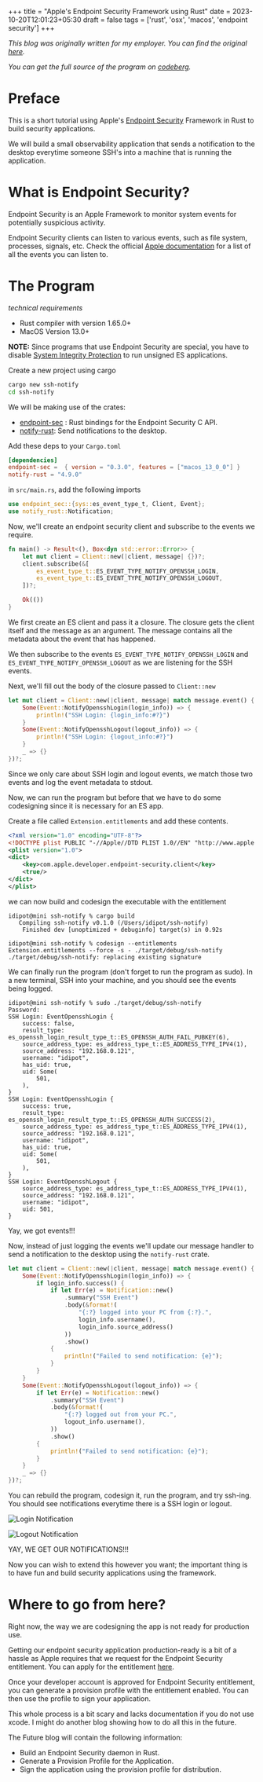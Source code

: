 +++
title = "Apple's Endpoint Security Framework using Rust"
date = 2023-10-20T12:01:23+05:30
draft = false
tags = ['rust', 'osx', 'macos', 'endpoint security']
+++

*This blog was originally written for my employer. You can find the original [here](https://blog.subcom.tech/).*

*You can get the full source of the program on [codeberg](https://codeberg.org/evsky/ssh-notify).*

# Preface

This is a short tutorial using Apple's [Endpoint Security](https://developer.apple.com/documentation/endpointsecurity) Framework in Rust to build security applications.

We will build a small observability application that sends a notification to the desktop everytime someone SSH's into a machine that is running the application. 


# What is Endpoint Security? 

Endpoint Security is an Apple Framework to monitor system events for potentially suspicious activity. 

Endpoint Security clients can listen to various events, such as file system, processes, signals, etc. 
Check the official [Apple documentation](https://developer.apple.com/documentation/endpointsecurity/es_event_type_t) for a list of all the events you can listen to.

# The Program

*technical requirements*

- Rust compiler with version 1.65.0+
- MacOS Version 13.0+

**NOTE:**
Since programs that use Endpoint Security are special, you have to disable [System Integrity Protection](https://support.intego.com/hc/en-us/articles/115003523252-How-to-Disable-System-Integrity-Protection-SIP-) to run unsigned ES applications. 

Create a new project using cargo
```sh
cargo new ssh-notify
cd ssh-notify
```

We will be making use of the crates: 
- [endpoint-sec](https://crates.io/crates/endpoint-sec) : Rust bindings for the Endpoint Security C API.
- [notify-rust](https://crates.io/crates/notify-rust): Send notifications to the desktop.

Add these deps to your `Cargo.toml`
```toml
[dependencies]
endpoint-sec =  { version = "0.3.0", features = ["macos_13_0_0"] }
notify-rust = "4.9.0"
```


in `src/main.rs`, add the following imports

```rs
use endpoint_sec::{sys::es_event_type_t, Client, Event};
use notify_rust::Notification;
```

Now, we'll create an endpoint security client and subscribe to the events we require.

```rs
fn main() -> Result<(), Box<dyn std::error::Error>> {
    let mut client = Client::new(|client, message| {})?;
    client.subscribe(&[
        es_event_type_t::ES_EVENT_TYPE_NOTIFY_OPENSSH_LOGIN,
        es_event_type_t::ES_EVENT_TYPE_NOTIFY_OPENSSH_LOGOUT,
    ])?;

    Ok(())
}
```

We first create an ES client and pass it a closure. The closure gets the client itself and the message as an argument. The message contains all the metadata about the event that has happened.

We then subscribe to the events `ES_EVENT_TYPE_NOTIFY_OPENSSH_LOGIN` and `ES_EVENT_TYPE_NOTIFY_OPENSSH_LOGOUT` as we are listening for the SSH events.


Next, we'll fill out the body of the closure passed to `Client::new`
```rs
let mut client = Client::new(|client, message| match message.event() {
    Some(Event::NotifyOpensshLogin(login_info)) => {
        println!("SSH Login: {login_info:#?}")
    }
    Some(Event::NotifyOpensshLogout(logout_info)) => {
        println!("SSH Login: {logout_info:#?}")
    }
    _ => {}
})?;

```

Since we only care about SSH login and logout events, we match those two events and log the event metadata to stdout.

Now, we can run the program but before that we have to do some codesigning since it is necessary for an ES app.

Create a file called `Extension.entitlements` and add these contents.
```xml
<?xml version="1.0" encoding="UTF-8"?>
<!DOCTYPE plist PUBLIC "-//Apple//DTD PLIST 1.0//EN" "http://www.apple.com/DTDs/PropertyList-1.0.dtd">
<plist version="1.0">
<dict>
	<key>com.apple.developer.endpoint-security.client</key>
	<true/>
</dict>
</plist>
```

we can now build and codesign the executable with the entitlement
```console
idipot@mini ssh-notify % cargo build
   Compiling ssh-notify v0.1.0 (/Users/idipot/ssh-notify)
    Finished dev [unoptimized + debuginfo] target(s) in 0.92s

idipot@mini ssh-notify % codesign --entitlements Extension.entitlements --force -s - ./target/debug/ssh-notify
./target/debug/ssh-notify: replacing existing signature

```

We can finally run the program (don't forget to run the program as sudo). In a new terminal, SSH into your machine, and you should see the events being logged.

```console
idipot@mini ssh-notify % sudo ./target/debug/ssh-notify
Password:
SSH Login: EventOpensshLogin {
    success: false,
    result_type: es_openssh_login_result_type_t::ES_OPENSSH_AUTH_FAIL_PUBKEY(6),
    source_address_type: es_address_type_t::ES_ADDRESS_TYPE_IPV4(1),
    source_address: "192.168.0.121",
    username: "idipot",
    has_uid: true,
    uid: Some(
        501,
    ),
}
SSH Login: EventOpensshLogin {
    success: true,
    result_type: es_openssh_login_result_type_t::ES_OPENSSH_AUTH_SUCCESS(2),
    source_address_type: es_address_type_t::ES_ADDRESS_TYPE_IPV4(1),
    source_address: "192.168.0.121",
    username: "idipot",
    has_uid: true,
    uid: Some(
        501,
    ),
}
SSH Login: EventOpensshLogout {
    source_address_type: es_address_type_t::ES_ADDRESS_TYPE_IPV4(1),
    source_address: "192.168.0.121",
    username: "idipot",
    uid: 501,
}
```

Yay, we got events!!!

Now, instead of just logging the events we'll update our message handler to send a notification to the desktop using the `notify-rust` crate.

```rs
let mut client = Client::new(|client, message| match message.event() {
    Some(Event::NotifyOpensshLogin(login_info)) => {
        if login_info.success() {
            if let Err(e) = Notification::new()
                .summary("SSH Event")
                .body(&format!(
                    "{:?} logged into your PC from {:?}.",
                    login_info.username(),
                    login_info.source_address()
                ))
                .show()
            {
                println!("Failed to send notification: {e}");
            }
        }
    }
    Some(Event::NotifyOpensshLogout(logout_info)) => {
        if let Err(e) = Notification::new()
            .summary("SSH Event")
            .body(&format!(
                "{:?} logged out from your PC.",
                logout_info.username(),
            ))
            .show()
        {
            println!("Failed to send notification: {e}");
        }
    }
    _ => {}
})?;
```

You can rebuild the program, codesign it, run the program, and try ssh-ing. You should see notifications everytime there is a SSH login or logout.

![Login Notification](/es_rust1/login.png)

![Logout Notification](/es_rust1/logout.png)


YAY, WE GET OUR NOTIFICATIONS!!!

Now you can wish to extend this however you want; the important thing is to have fun and build security applications using the framework.

# Where to go from here?

Right now, the way we are codesigning the app is not ready for production use. 

Getting our endpoint security application production-ready is a bit of a hassle as Apple requires that we request for the Endpoint Security entitlement. You can apply for the entitlement [here](https://developer.apple.com/contact/request/system-extension/).

Once your developer account is approved for Endpoint Security entitlement, you can generate a provision profile with the entitlement enabled. You can then use the profile to sign your application.

This whole process is a bit scary and lacks documentation if you do not use xcode. I might do another blog showing how to do all this in the future.

The Future blog will contain the following information:

- Build an Endpoint Security daemon in Rust.
- Generate a Provision Profile for the Application. 
- Sign the application using the provision profile for distribution. 
